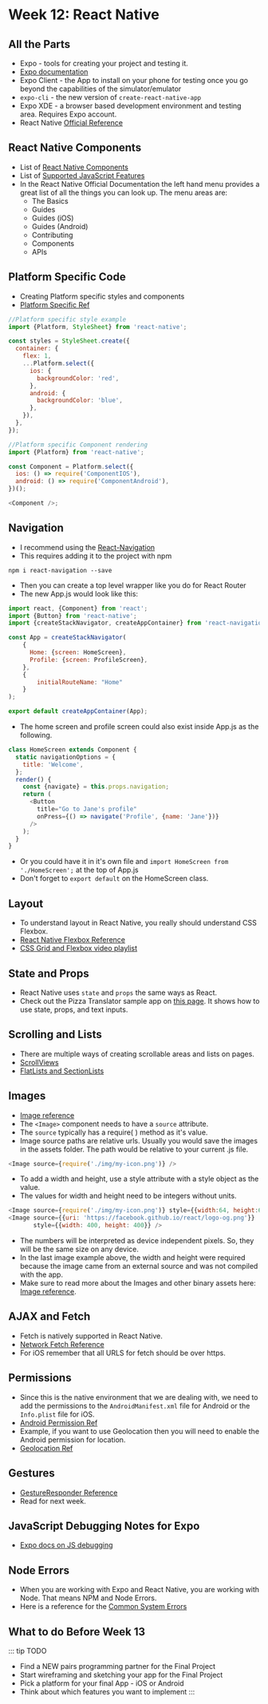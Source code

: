# Week 12: React Native

## All the Parts

- Expo - tools for creating your project and testing it.
- [Expo documentation](https://docs.expo.io/versions/latest/)
- Expo Client - the App to install on your phone for testing once you go beyond the capabilities of the simulator/emulator
- `expo-cli` - the new version of `create-react-native-app`
- Expo XDE - a browser based development environment and testing area. Requires Expo account.
- React Native [Official Reference](https://facebook.github.io/react-native/)

## React Native Components

- List of [React Native Components](https://facebook.github.io/react-native/docs/components-and-apis)
- List of [Supported JavaScript Features](https://facebook.github.io/react-native/docs/javascript-environment)
- In the React Native Official Documentation the left hand menu provides a great list of all the things you can look up. The menu areas are:
    - The Basics
    - Guides
    - Guides (iOS)
    - Guides (Android)
    - Contributing
    - Components
    - APIs

## Platform Specific Code
- Creating Platform specific styles and components
- [Platform Specific Ref](https://facebook.github.io/react-native/docs/platform-specific-code)

```js
//Platform specific style example
import {Platform, StyleSheet} from 'react-native';

const styles = StyleSheet.create({
  container: {
    flex: 1,
    ...Platform.select({
      ios: {
        backgroundColor: 'red',
      },
      android: {
        backgroundColor: 'blue',
      },
    }),
  },
});
```

```js
//Platform specific Component rendering
import {Platform} from 'react-native';

const Component = Platform.select({
  ios: () => require('ComponentIOS'),
  android: () => require('ComponentAndroid'),
})();

<Component />;
```

## Navigation

- I recommend using the [React-Navigation](https://reactnavigation.org/docs/en/getting-started.html)
- This requires adding it to the project with npm

```
npm i react-navigation --save
```

- Then you can create a top level wrapper like you do for React Router
- The new App.js would look like this:

```js
import react, {Component} from 'react';
import {Button} from 'react-native';
import {createStackNavigator, createAppContainer} from 'react-navigation';

const App = createStackNavigator(
    {
      Home: {screen: HomeScreen},
      Profile: {screen: ProfileScreen},
    },
    {
        initialRouteName: "Home"
    }
);

export default createAppContainer(App);
```

- The home screen and profile screen could also exist inside App.js as the following.

```js
class HomeScreen extends Component {
  static navigationOptions = {
    title: 'Welcome',
  };
  render() {
    const {navigate} = this.props.navigation;
    return (
      <Button
        title="Go to Jane's profile"
        onPress={() => navigate('Profile', {name: 'Jane'})}
      />
    );
  }
}
```

- Or you could have it in it's own file and `import HomeScreen from './HomeScreen';` at the top of App.js
- Don't forget to `export default` on the HomeScreen class.


## Layout

- To understand layout in React Native, you really should understand CSS Flexbox.
- [React Native Flexbox Reference](https://facebook.github.io/react-native/docs/flexbox)
- [CSS Grid and Flexbox video playlist](https://www.youtube.com/watch?v=hYJvxsgnGMA&list=PLyuRouwmQCjkO1E7UjDHUiQboAAHh9Zjj)

## State and Props

- React Native uses `state` and `props` the same ways as React.
- Check out the Pizza Translator sample app on [this page](https://facebook.github.io/react-native/docs/handling-text-input). It shows how to use state, props, and text inputs.

## Scrolling and Lists

- There are multiple ways of creating scrollable areas and lists on pages.
- [ScrollViews](https://facebook.github.io/react-native/docs/using-a-scrollview) 
- [FlatLists and SectionLists](https://facebook.github.io/react-native/docs/using-a-listview)

## Images

- [Image reference](https://facebook.github.io/react-native/docs/images)
- The `<Image>` component needs to have a `source` attribute.
- The `source` typically has a require( ) method as it's value.
- Image source paths are relative urls. Usually you would save the images in the assets folder. The path would be relative to your current .js file.

```js
<Image source={require('./img/my-icon.png')} />
```

- To add a width and height, use a style attribute with a style object as the value.
- The values for width and height need to be integers without units. 

```js
<Image source={require('./img/my-icon.png')} style={{width:64, height:64}}/>
<Image source={{uri: 'https://facebook.github.io/react/logo-og.png'}}
       style={{width: 400, height: 400}} />
```

- The numbers will be interpreted as device independent pixels. So, they will be the same size on any device.
- In the last image example above, the width and height were required because the image came from an external source and was not compiled with the app.
- Make sure to read more about the Images and other binary assets here: [Image reference](https://facebook.github.io/react-native/docs/images).



## AJAX and Fetch

- Fetch is natively supported in React Native.
- [Network Fetch Reference](https://facebook.github.io/react-native/docs/network)
- For iOS remember that all URLS for fetch should be over https.

## Permissions

- Since this is the native environment that we are dealing with, we need to add the permissions to the `AndroidManifest.xml` file for Android or the `Info.plist` file for iOS.
- [Android Permission Ref](https://facebook.github.io/react-native/docs/permissionsandroid.html)
- Example, if you want to use Geolocation then you will need to enable the Android permission for location.
- [Geolocation Ref](https://facebook.github.io/react-native/docs/geolocation#content)


## Gestures

- [GestureResponder Reference](https://facebook.github.io/react-native/docs/gesture-responder-system)
- Read for next week.


## JavaScript Debugging Notes for Expo

- [Expo docs on JS debugging](https://docs.expo.io/versions/v31.0.0/workflow/debugging)


## Node Errors

- When you are working with Expo and React Native, you are working with Node. That means NPM and Node Errors.
- Here is a reference for the [Common System Errors](https://nodejs.org/api/errors.html#errors_common_system_errors)


## What to do Before Week 13

::: tip TODO
- Find a NEW pairs programming partner for the Final Project
- Start wireframing and sketching your app for the Final Project
- Pick a platform for your final App - iOS or Android
- Think about which features you want to implement
:::

